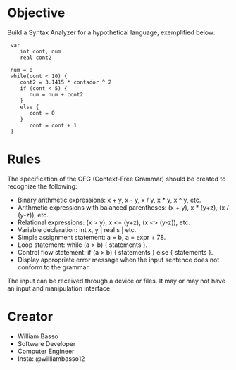 # Objective

Build a Syntax Analyzer for a hypothetical language, exemplified below:

```
 var
    int cont, num
    real cont2

 num = 0
 while(cont < 10) {
    cont2 = 3.1415 * contador ^ 2
    if (cont < 5) {
       num = num + cont2
    }
    else {
       cont = 0
    }
       cont = cont + 1
 }
```

# Rules

The specification of the CFG (Context-Free Grammar) should be created to recognize the following:

- Binary arithmetic expressions: x + y, x - y, x / y, x \* y, x ^ y, etc.
- Arithmetic expressions with balanced parentheses: (x + y), x \* (y+z), (x / (y-z)), etc.
- Relational expressions: (x > y), x <= (y+z), (x <> (y-z)), etc.
- Variable declaration: int x, y | real s | etc.
- Simple assignment statement: a = b, a = expr + 78.
- Loop statement: while (a > b) { statements }.
- Control flow statement: if (a > b) { statements } else { statements }.
- Display appropriate error message when the input sentence does not conform to the grammar.

The input can be received through a device or files. It may or may not have an input and manipulation interface.

# Creator

- William Basso
- Software Developer
- Computer Engineer
- Insta: @williambasso12
